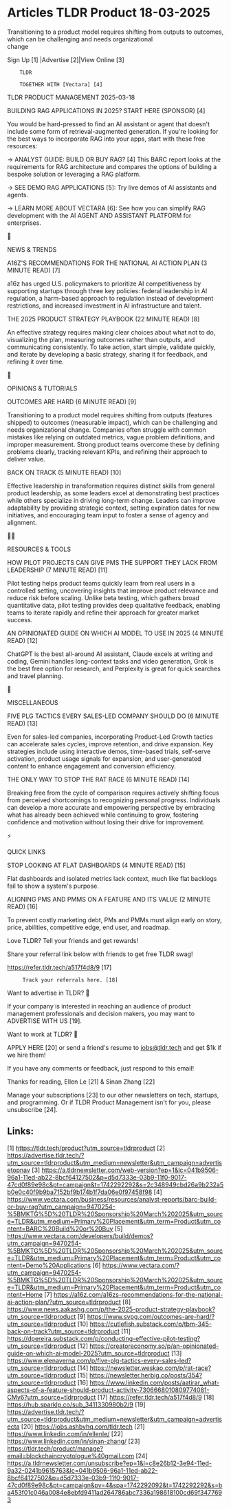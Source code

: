 # Articles TLDR Product 18-03-2025

Transitioning to a product model requires shifting from outputs to
outcomes, which can be challenging and needs organizational
change ‌ ‌ ‌ ‌ ‌ ‌ ‌ ‌ ‌ ‌ ‌ ‌ ‌ ‌ ‌ ‌ ‌ ‌ ‌ ‌ ‌ ‌ ‌ ‌ ‌ ‌  ‌ ‌ ‌ ‌ ‌ ‌ ‌ ‌ ‌ ‌ ‌ ‌ ‌ ‌ ‌ ‌ ‌ ‌ ‌ ‌ ‌ ‌ ‌ ‌ ‌ ‌ 


 Sign Up [1] |Advertise [2]|View Online [3] 

		TLDR 

		TOGETHER WITH [Vectara] [4]

TLDR PRODUCT MANAGEMENT 2025-03-18

 BUILDING RAG APPLICATIONS IN 2025? START HERE (SPONSOR) [4] 

 You would be hard-pressed to find an AI assistant or agent that
doesn't include some form of retrieval-augmented generation. If you're
looking for the best ways to incorporate RAG into your apps, start
with these free resources:

→ ANALYST GUIDE: BUILD OR BUY RAG? [4] This BARC report looks at the
requirements for RAG architecture and compares the options of building
a bespoke solution or leveraging a RAG platform.

→ SEE DEMO RAG APPLICATIONS [5]: Try live demos of AI assistants and
agents.

→ LEARN MORE ABOUT VECTARA [6]: See how you can simplify RAG
development with the AI AGENT AND ASSISTANT PLATFORM for enterprises.

📱 

NEWS & TRENDS

 A16Z'S RECOMMENDATIONS FOR THE NATIONAL AI ACTION PLAN (3 MINUTE
READ) [7] 

 a16z has urged U.S. policymakers to prioritize AI competitiveness by
supporting startups through three key policies: federal leadership in
AI regulation, a harm-based approach to regulation instead of
development restrictions, and increased investment in AI
infrastructure and talent. 

 THE 2025 PRODUCT STRATEGY PLAYBOOK (22 MINUTE READ) [8] 

 An effective strategy requires making clear choices about what not to
do, visualizing the plan, measuring outcomes rather than outputs, and
communicating consistently. To take action, start simple, validate
quickly, and iterate by developing a basic strategy, sharing it for
feedback, and refining it over time. 

🚀 

OPINIONS & TUTORIALS

 OUTCOMES ARE HARD (6 MINUTE READ) [9] 

 Transitioning to a product model requires shifting from outputs
(features shipped) to outcomes (measurable impact), which can be
challenging and needs organizational change. Companies often struggle
with common mistakes like relying on outdated metrics, vague problem
definitions, and improper measurement. Strong product teams overcome
these by defining problems clearly, tracking relevant KPIs, and
refining their approach to deliver value. 

 BACK ON TRACK (5 MINUTE READ) [10] 

 Effective leadership in transformation requires distinct skills from
general product leadership, as some leaders excel at demonstrating
best practices while others specialize in driving long-term change.
Leaders can improve adaptability by providing strategic context,
setting expiration dates for new initiatives, and encouraging team
input to foster a sense of agency and alignment. 

🧑‍💻 

RESOURCES & TOOLS

 HOW PILOT PROJECTS CAN GIVE PMS THE SUPPORT THEY LACK FROM LEADERSHIP
(7 MINUTE READ) [11] 

 Pilot testing helps product teams quickly learn from real users in a
controlled setting, uncovering insights that improve product relevance
and reduce risk before scaling. Unlike beta testing, which gathers
broad quantitative data, pilot testing provides deep qualitative
feedback, enabling teams to iterate rapidly and refine their approach
for greater market success. 

 AN OPINIONATED GUIDE ON WHICH AI MODEL TO USE IN 2025 (4 MINUTE READ)
[12] 

 ChatGPT is the best all-around AI assistant, Claude excels at writing
and coding, Gemini handles long-context tasks and video generation,
Grok is the best free option for research, and Perplexity is great for
quick searches and travel planning. 

🎁 

MISCELLANEOUS

 FIVE PLG TACTICS EVERY SALES-LED COMPANY SHOULD DO (6 MINUTE READ)
[13] 

 Even for sales-led companies, incorporating Product-Led Growth
tactics can accelerate sales cycles, improve retention, and drive
expansion. Key strategies include using interactive demos, time-based
trials, self-serve activation, product usage signals for expansion,
and user-generated content to enhance engagement and conversion
efficiency. 

 THE ONLY WAY TO STOP THE RAT RACE (6 MINUTE READ) [14] 

 Breaking free from the cycle of comparison requires actively shifting
focus from perceived shortcomings to recognizing personal progress.
Individuals can develop a more accurate and empowering perspective by
embracing what has already been achieved while continuing to grow,
fostering confidence and motivation without losing their drive for
improvement. 

⚡ 

QUICK LINKS

 STOP LOOKING AT FLAT DASHBOARDS (4 MINUTE READ) [15] 

 Flat dashboards and isolated metrics lack context, much like flat
backlogs fail to show a system's purpose. 

 ALIGNING PMS AND PMMS ON A FEATURE AND ITS VALUE (2 MINUTE READ) [16]


 To prevent costly marketing debt, PMs and PMMs must align early on
story, price, abilities, competitive edge, end user, and roadmap. 

Love TLDR? Tell your friends and get rewards!

 Share your referral link below with friends to get free TLDR swag! 

 https://refer.tldr.tech/a517f4d8/9 [17] 

		 Track your referrals here. [18] 

Want to advertise in TLDR? 📰

 If your company is interested in reaching an audience of product
management professionals and decision makers, you may want to
ADVERTISE WITH US [19]. 

Want to work at TLDR? 💼

 APPLY HERE [20] or send a friend's resume to jobs@tldr.tech and get
$1k if we hire them! 

 If you have any comments or feedback, just respond to this email! 

Thanks for reading, 
Ellen Le [21] & Sinan Zhang [22] 

 Manage your subscriptions [23] to our other newsletters on tech,
startups, and programming. Or if TLDR Product Management isn't for
you, please unsubscribe [24]. 

 

Links:
------
[1] https://tldr.tech/product?utm_source=tldrproduct
[2] https://advertise.tldr.tech/?utm_source=tldrproduct&utm_medium=newsletter&utm_campaign=advertisetopnav
[3] https://a.tldrnewsletter.com/web-version?ep=1&lc=041b9506-96a1-11ed-ab22-8bcf64127502&p=d5d7333e-03b9-11f0-9017-47cd0f89e98c&pt=campaign&t=1742292292&s=2c348949cbd26a9b232a5b0e0c40f9b9ba7152bf9b174b1f7da06e0f97458f98
[4] https://www.vectara.com/business/resources/analyst-reports/barc-build-or-buy-rag?utm_campaign=9470254-%5BMKTG%5D%20TLDR%20Sponsorship%20March%202025&utm_source=TLDR&utm_medium=Primary%20Placement&utm_term=Product&utm_content=BARC%20Build%20or%20Buy
[5] https://www.vectara.com/developers/build/demos?utm_campaign=9470254-%5BMKTG%5D%20TLDR%20Sponsorship%20March%202025&utm_source=TLDR&utm_medium=Primary%20Placement&utm_term=Product&utm_content=Demo%20Applications
[6] https://www.vectara.com/?utm_campaign=9470254-%5BMKTG%5D%20TLDR%20Sponsorship%20March%202025&utm_source=TLDR&utm_medium=Primary%20Placement&utm_term=Product&utm_content=Home
[7] https://a16z.com/a16zs-recommendations-for-the-national-ai-action-plan/?utm_source=tldrproduct
[8] https://www.news.aakashg.com/p/the-2025-product-strategy-playbook?utm_source=tldrproduct
[9] https://www.svpg.com/outcomes-are-hard/?utm_source=tldrproduct
[10] https://cutlefish.substack.com/p/tbm-345-back-on-track?utm_source=tldrproduct
[11] https://dpereira.substack.com/p/conducting-effective-pilot-testing?utm_source=tldrproduct
[12] https://creatoreconomy.so/p/an-opinionated-guide-on-which-ai-model-2025?utm_source=tldrproduct
[13] https://www.elenaverna.com/p/five-plg-tactics-every-sales-led?utm_source=tldrproduct
[14] https://newsletter.weskao.com/p/rat-race?utm_source=tldrproduct
[15] https://newsletter.herbig.co/posts/354?utm_source=tldrproduct
[16] https://www.linkedin.com/posts/aatirar_what-aspects-of-a-feature-should-product-activity-7306668010809774081-CMy6?utm_source=tldrproduct
[17] https://refer.tldr.tech/a517f4d8/9
[18] https://hub.sparklp.co/sub_3411330980b2/9
[19] https://advertise.tldr.tech/?utm_source=tldrproduct&utm_medium=newsletter&utm_campaign=advertisecta
[20] https://jobs.ashbyhq.com/tldr.tech
[21] https://www.linkedin.com/in/ellenle/
[22] https://www.linkedin.com/in/sinan-zhang/
[23] https://tldr.tech/product/manage?email=blockchaincryptologue%40gmail.com
[24] https://a.tldrnewsletter.com/unsubscribe?ep=1&l=c8e26b12-3e94-11ed-9a32-0241b9615763&lc=041b9506-96a1-11ed-ab22-8bcf64127502&p=d5d7333e-03b9-11f0-9017-47cd0f89e98c&pt=campaign&pv=4&spa=1742292092&t=1742292292&s=ba453f01c046a0084e8ebfd9411ad264786abc7336a198618100cd69f3477693